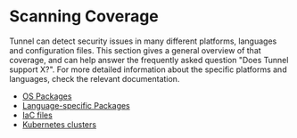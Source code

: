 # Scanning Coverage

Tunnel can detect security issues in many different platforms, languages and configuration files.
This section gives a general overview of that coverage, and can help answer the frequently asked question "Does Tunnel support X?".
For more detailed information about the specific platforms and languages, check the relevant documentation.

- [OS Packages](os/index.md)
- [Language-specific Packages](language/index.md)
- [IaC files](iac/index.md)
- [Kubernetes clusters](./kubernetes.md)
